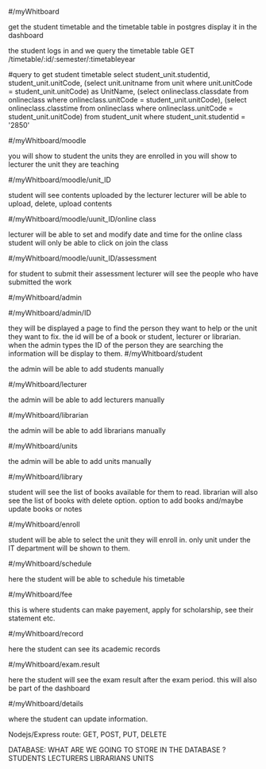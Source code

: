 #/myWhitboard

get the student timetable and the timetable table in postgres
display it in the dashboard

the student logs in and we query the timetable table
GET /timetable/:id/:semester/:timetableyear

#query to get student timetable
select student_unit.studentid, student_unit.unitCode, 
(select unit.unitname from unit where unit.unitCode = student_unit.unitCode) as UnitName, 
(select onlineclass.classdate from onlineclass where onlineclass.unitCode = student_unit.unitCode), 
(select onlineclass.classtime from onlineclass where onlineclass.unitCode = student_unit.unitCode)
from student_unit
where student_unit.studentid = '2850'

#/myWhitboard/moodle

you will show to student the units they are enrolled in
you will show to lecturer the unit they are teaching


#/myWhitboard/moodle/unit_ID

student will see contents uploaded by the lecturer
lecturer will be able to upload, delete, upload contents

#/myWhitboard/moodle/uunit_ID/online class

lecturer will be able to set and modify date and time for the online class
student will only be able to click on join the class 

#/myWhitboard/moodle/uunit_ID/assessment 

for student to submit their assessment 
lecturer will see the people who have submitted the work

#/myWhitboard/admin

#/myWhitboard/admin/ID

they will be displayed a page to find the person they want to help
or the unit they want to fix. the id will be of a book or student, lecturer or librarian. 
when the admin types the ID of the person they are searching the information will be display to them. 
#/myWhitboard/student

the admin will be able to add students manually

#/myWhitboard/lecturer

the admin will be able to add lecturers manually

#/myWhitboard/librarian

the admin will be able to add librarians manually

#/myWhitboard/units

the admin will be able to add units manually

#/myWhitboard/library

student will see the list of books available for them to read. 
librarian will also see the list of books with delete option. option to add books and/maybe update books or notes

#/myWhitboard/enroll

student will be able to select the unit they will enroll in. 
only unit under the IT department will be shown to them. 

#/myWhitboard/schedule

here the student will be able to schedule his timetable

#/myWhitboard/fee

this is where students can make payement, apply for scholarship, see their statement etc. 

#/myWhitboard/record

here the student can see its academic records

#/myWhitboard/exam.result

here the student will see the exam result after the exam period. this will also be part of the dashboard

#/myWhitboard/details

where the student can update information. 

Nodejs/Express route: GET, POST, PUT, DELETE

DATABASE: 
WHAT ARE WE GOING TO STORE IN THE DATABASE ? 
STUDENTS
LECTURERS
LIBRARIANS
UNITS





